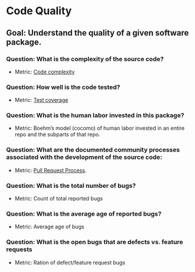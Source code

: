 # Code Quality

## Goal: Understand the quality of a given software package.

### Question: What is the complexity of the source code? 
- Metric: [Code complexity](code-complexity.md)

### Question: How well is the code tested? 
- Metric: [Test coverage](test-coverage.md)

### Question: What is the human labor invested in this package? 
- Metric: Boehm’s model (cocomo) of human labor invested in an entire repo and the subparts of that repo. 

### Question: What are the documented community processes associated with the development of the source code: 
- Metric: [Pull Request Process](pull-request-process.md). 

### Question: What is the total number of bugs? 
- Metric: Count of total reported bugs 

### Question: What is the average age of reported bugs? 
- Metric: Average age of bugs

### Question: What is the open bugs that are defects vs. feature requests
- Metric: Ration of defect/feature request bugs
